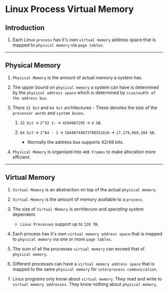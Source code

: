 # Linux Process Virtual Memory

## Introduction

1. Each Linux `process` has it's own `virtual memory` address space that is mapped to `physical memory` via `page tables`.

---

## Physical Memory

1. `Physical Memory` is the amount of actual memory a system has.

2. The upper bound on `physical memory` a system can have is determined by the `physical address space`  which is determined by `size/width of the address bus`.

3. There `32 bit` and `64 bit` architectures - These denotes the size of the `processor words` and `system buses`.

    1. `32 bit` -> `2^32 1-` -> `4294967295` -> `4 GB`.

    2. `64 bit` -> `2^64 - 1` -> `18446744073709551616` -> `17,179,869,184 GB`.

        * Normally the address bus supports 42/48 bits.

4. `Physical Memory` is organised into `4KB Frames` to make allocation more efficient.

---

## Virtual Memory

1. `Virtual Memory` is an abstraction on top of the actual `physical memory`.

2. `Virtual Memory` is the amount of memory available to a `process`.

3. The size of `Virtual Memory` is _architecure_ and _operating system_ dependent.

    * `Linux Processes` support up to `128 TB`.

4. Each process has it's own `virtual memory address space` that is mapped to `physical memory` via one or more `page tables`.

5. The sum of all the processes `virtual memory` can exceed that of `physical memory`.

6. Different processes can have a `virtual memory address space` that is mapped to the same `physical memory` for `interprocess communication`.

7. Linux programs only know about `virtual memory`. They read and write to `virtual memory addresses`. They know nothing about `physical memory`.










